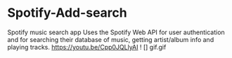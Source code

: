 # Spotify-Add-search
Spotify music search app
Uses the Spotify Web API for user authentication and for searching their database of music, getting artist/album info and playing tracks.
https://youtu.be/Cpp0JQLlyAI
! [] gif.gif
